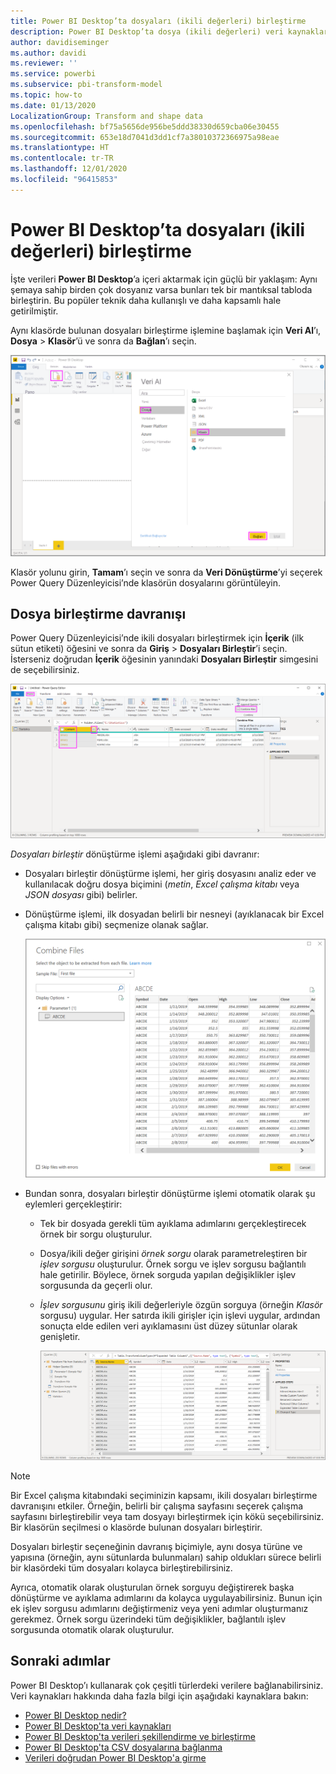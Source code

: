 ```yaml
---
title: Power BI Desktop’ta dosyaları (ikili değerleri) birleştirme
description: Power BI Desktop’ta dosya (ikili değerleri) veri kaynaklarını kolayca birleştirme
author: davidiseminger
ms.author: davidi
ms.reviewer: ''
ms.service: powerbi
ms.subservice: pbi-transform-model
ms.topic: how-to
ms.date: 01/13/2020
LocalizationGroup: Transform and shape data
ms.openlocfilehash: bf75a5656de956be5ddd38330d659cba06e30455
ms.sourcegitcommit: 653e18d7041d3dd1cf7a38010372366975a98eae
ms.translationtype: HT
ms.contentlocale: tr-TR
ms.lasthandoff: 12/01/2020
ms.locfileid: "96415853"
---
```

# <a name="combine-files-binaries-in-power-bi-desktop"></a>Power BI Desktop’ta dosyaları (ikili değerleri) birleştirme

İşte verileri **Power BI Desktop**’a içeri aktarmak için güçlü bir yaklaşım: Aynı şemaya sahip birden çok dosyanız varsa bunları tek bir mantıksal tabloda birleştirin. Bu popüler teknik daha kullanışlı ve daha kapsamlı hale getirilmiştir.

Aynı klasörde bulunan dosyaları birleştirme işlemine başlamak için **Veri Al**’ı, **Dosya** > **Klasör**’ü ve sonra da **Bağlan**’ı seçin.

![Klasöre dosyaya bağlanma, Veri Al iletişim kutusu, Power BI Desktop](media/desktop-combine-binaries/combine-binaries_1.png)

Klasör yolunu girin, **Tamam**’ı seçin ve sonra da **Veri Dönüştürme**’yi seçerek Power Query Düzenleyicisi’nde klasörün dosyalarını görüntüleyin.

## <a name="combine-files-behavior"></a>Dosya birleştirme davranışı

Power Query Düzenleyicisi’nde ikili dosyaları birleştirmek için **İçerik** (ilk sütun etiketi) öğesini ve sonra da **Giriş** > **Dosyaları Birleştir**’i seçin. İsterseniz doğrudan **İçerik** öğesinin yanındaki **Dosyaları Birleştir** simgesini de seçebilirsiniz.

![Dosyaları Birleştir komutu, Power Query Düzenleyicisi, Power BI Desktop](media/desktop-combine-binaries/combine-binaries_2a.png)

*Dosyaları birleştir* dönüştürme işlemi aşağıdaki gibi davranır:

* Dosyaları birleştir dönüştürme işlemi, her giriş dosyasını analiz eder ve kullanılacak doğru dosya biçimini (*metin*, *Excel çalışma kitabı* veya *JSON dosyası* gibi) belirler.
* Dönüştürme işlemi, ilk dosyadan belirli bir nesneyi (ayıklanacak bir Excel çalışma kitabı gibi) seçmenize olanak sağlar.
  
  ![Dosyaları birleştir iletişim kutusu, Power Query Düzenleyicisi, Power BI Desktop](media/desktop-combine-binaries/combine-binaries_3.png)
* Bundan sonra, dosyaları birleştir dönüştürme işlemi otomatik olarak şu eylemleri gerçekleştirir:
  
  * Tek bir dosyada gerekli tüm ayıklama adımlarını gerçekleştirecek örnek bir sorgu oluşturulur.
  * Dosya/ikili değer girişini *örnek sorgu* olarak parametreleştiren bir *işlev sorgusu* oluşturulur. Örnek sorgu ve işlev sorgusu bağlantılı hale getirilir. Böylece, örnek sorguda yapılan değişiklikler işlev sorgusunda da geçerli olur.
  * *İşlev sorgusunu* giriş ikili değerleriyle özgün sorguya (örneğin *Klasör* sorgusu) uygular. Her satırda ikili girişler için işlevi uygular, ardından sonuçta elde edilen veri ayıklamasını üst düzey sütunlar olarak genişletir.

    ![Dosyaları birleştir dönüştürmesinin sonuçları, Power Query Düzenleyicisi, Power BI Desktop](media/desktop-combine-binaries/combine-binaries_4.png)

> [!NOTE]
> Bir Excel çalışma kitabındaki seçiminizin kapsamı, ikili dosyaları birleştirme davranışını etkiler. Örneğin, belirli bir çalışma sayfasını seçerek çalışma sayfasını birleştirebilir veya tam dosyayı birleştirmek için kökü seçebilirsiniz. Bir klasörün seçilmesi o klasörde bulunan dosyaları birleştirir. 

Dosyaları birleştir seçeneğinin davranış biçimiyle, aynı dosya türüne ve yapısına (örneğin, aynı sütunlarda bulunmaları) sahip oldukları sürece belirli bir klasördeki tüm dosyaları kolayca birleştirebilirsiniz.

Ayrıca, otomatik olarak oluşturulan örnek sorguyu değiştirerek başka dönüştürme ve ayıklama adımlarını da kolayca uygulayabilirsiniz. Bunun için ek işlev sorgusu adımlarını değiştirmeniz veya yeni adımlar oluşturmanız gerekmez. Örnek sorgu üzerindeki tüm değişiklikler, bağlantılı işlev sorgusunda otomatik olarak oluşturulur.

## <a name="next-steps"></a>Sonraki adımlar

Power BI Desktop’ı kullanarak çok çeşitli türlerdeki verilere bağlanabilirsiniz. Veri kaynakları hakkında daha fazla bilgi için aşağıdaki kaynaklara bakın:

* [Power BI Desktop nedir?](../fundamentals/desktop-what-is-desktop.md)
* [Power BI Desktop'ta veri kaynakları](../connect-data/desktop-data-sources.md)
* [Power BI Desktop'ta verileri şekillendirme ve birleştirme](../connect-data/desktop-shape-and-combine-data.md)
* [Power BI Desktop'ta CSV dosyalarına bağlanma](../connect-data/desktop-connect-csv.md)
* [Verileri doğrudan Power BI Desktop'a girme](../connect-data/desktop-enter-data-directly-into-desktop.md)
